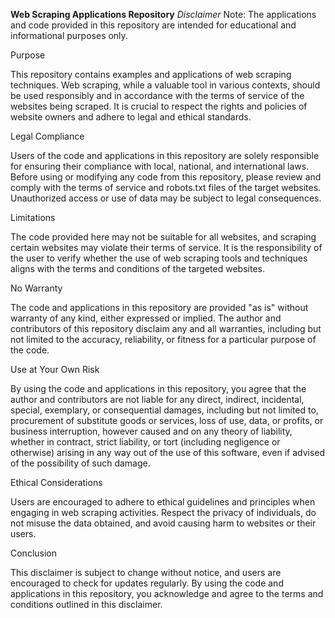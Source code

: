 **Web Scraping Applications Repository**
*Disclaimer*
Note: The applications and code provided in this repository are intended for educational and informational purposes only.

Purpose

This repository contains examples and applications of web scraping techniques. Web scraping, while a valuable tool in various contexts, should be used responsibly and in accordance with the terms of service of the websites being scraped. It is crucial to respect the rights and policies of website owners and adhere to legal and ethical standards.

Legal Compliance

Users of the code and applications in this repository are solely responsible for ensuring their compliance with local, national, and international laws. Before using or modifying any code from this repository, please review and comply with the terms of service and robots.txt files of the target websites. Unauthorized access or use of data may be subject to legal consequences.

Limitations

The code provided here may not be suitable for all websites, and scraping certain websites may violate their terms of service. It is the responsibility of the user to verify whether the use of web scraping tools and techniques aligns with the terms and conditions of the targeted websites.

No Warranty

The code and applications in this repository are provided "as is" without warranty of any kind, either expressed or implied. The author and contributors of this repository disclaim any and all warranties, including but not limited to the accuracy, reliability, or fitness for a particular purpose of the code.

Use at Your Own Risk

By using the code and applications in this repository, you agree that the author and contributors are not liable for any direct, indirect, incidental, special, exemplary, or consequential damages, including but not limited to, procurement of substitute goods or services, loss of use, data, or profits, or business interruption, however caused and on any theory of liability, whether in contract, strict liability, or tort (including negligence or otherwise) arising in any way out of the use of this software, even if advised of the possibility of such damage.

Ethical Considerations

Users are encouraged to adhere to ethical guidelines and principles when engaging in web scraping activities. Respect the privacy of individuals, do not misuse the data obtained, and avoid causing harm to websites or their users.

Conclusion

This disclaimer is subject to change without notice, and users are encouraged to check for updates regularly. By using the code and applications in this repository, you acknowledge and agree to the terms and conditions outlined in this disclaimer.
